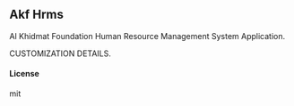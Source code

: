 ## Akf Hrms

Al Khidmat Foundation Human Resource Management System Application.

CUSTOMIZATION DETAILS.
#### License

mit
